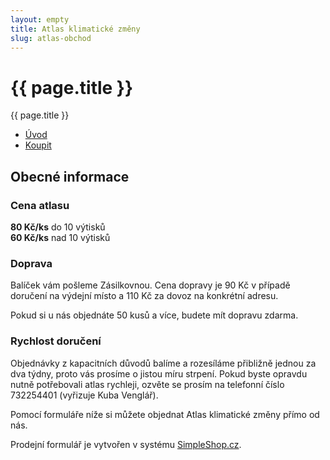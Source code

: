 ```yaml
---
layout: empty
title: Atlas klimatické změny
slug: atlas-obchod
---
```


<div id="{{ site.data.lang.navigation.first-id }}" class="section pb-0">
    <div class="container between-navbars">
        <h1>{{ page.title }}</h1>
    </div>
</div>
<div id="secondary-navbar" class="section">
    <div class="container page-title">{{ page.title }}</div>
    <ul class="container">
        <li><a href="/atlas">Úvod</a></li>
        <li><a class="home" href="#{{ site.data.lang.navigation.first-id }}">Koupit</a></li>
    </ul>
  </div>
<div class="section pt-0">
    <div class="container">
        <div class="row" markdown="on">
            <div class="col-12 col-lg-3 order-lg-2 mt-5">
                <h2>Obecné informace</h2>
                <h3>Cena atlasu</h3>
                <p>
                <strong>80 Kč/ks</strong> do 10 výtisků<br>
                <strong>60 Kč/ks</strong> nad 10 výtisků
                </p>
                <h3>Doprava</h3>
                <p>Balíček vám pošleme Zásilkovnou. Cena dopravy je 90 Kč v případě doručení na výdejní místo a 110 Kč za dovoz na konkrétní adresu.</p>
                <p>Pokud si u nás objednáte 50 kusů a více, budete mít dopravu zdarma.</p>
                <h3>Rychlost doručení</h3>
                <p>Objednávky z kapacitních důvodů balíme a rozesíláme přibližně jednou za dva týdny, proto vás prosíme o jistou míru strpení. Pokud byste opravdu nutně potřebovali atlas rychleji, ozvěte se prosím na telefonní číslo 732254401 (vyřizuje Kuba Venglář).</p>
            </div>
            <div class="col-12 col-lg-9 order-lg-1 mt-5 mt-lg-4">
                <p class="lead pt-3">
                    Pomocí formuláře níže si můžete objednat Atlas klimatické změny přímo od nás.
                </p>
<!-- www.SimpleShop.cz form#65438 start -->
<script>
 (function(i, s, o, g, r, a, m){
  i[r] = i[r] || function(){
   (i[r].q = i[r].q || []).push(arguments)
  }, i[r].l = 1 * new Date();
  a = s.createElement(o),
  m = s.getElementsByTagName(o)[0];
  a.async = 1;
  a.src = g;
  m.parentNode.insertBefore(a, m)
 })(window, document, "script", "https://form.simpleshop.cz/prj/js/SimpleShopService.js", "sss");
 sss("createForm", "L5Aa");
</script>
<div data-SimpleShopForm="L5Aa"><div>Prodejní formulář je vytvořen v systému <a href="https://www.simpleshop.cz/" target="_blank">SimpleShop.cz</a>.</div></div>
<!-- www.SimpleShop.cz form#65438 end -->
            </div>
        </div>
    </div>
</div>
